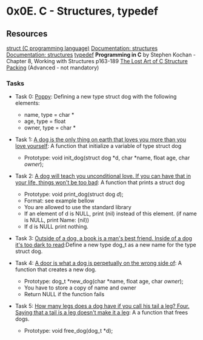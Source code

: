 # 0x0E. C - Structures, typedef
## Resources
[struct (C programming language)](https://en.wikipedia.org/wiki/Struct_(C_programming_language))
[Documentation: structures](https://github.com/holbertonschool/Betty/wiki/Documentation:-Data-structures)
[Documentation: structures](https://publications.gbdirect.co.uk//c_book/chapter8/typedef.html)
[typedef](https://publications.gbdirect.co.uk//c_book/chapter8/typedef.html)
**Programming in C** by Stephen Kochan - Chapter 8, Working with Structures p163-189
[The Lost Art of C Structure Packing](http://www.catb.org/esr/structure-packing/) (Advanced - not mandatory)

### Tasks
+ Task 0: [Poppy](https://github.com/Hiluhree/alx-low_level_programming/blob/master/0x0E-structures_typedef/dog.h): Defining a new type struct dog with the following elements:

	+ name, type = char *
	+ age, type = float
	+ owner, type = char *
+ Task 1: [A dog is the only thing on earth that loves you more than you love yourself](https://github.com/Hiluhree/alx-low_level_programming/blob/master/0x0E-structures_typedef/1-init_dog.c): A function that initialize a variable of type struct dog

	+ Prototype: void init_dog(struct dog *d, char *name, float age, char *owner*);
+ Task 2: [ A dog will teach you unconditional love. If you can have that in your life, things won't be too bad](https://github.com/Hiluhree/alx-low_level_programming/blob/master/0x0E-structures_typedef/2-print_dog.c): A function that prints a struct dog

	+ Prototype: void print_dog(struct dog *d*);
	+ Format: see example bellow
	+ You are allowed to use the standard library
	+ If an element of d is NULL, print (nil) instead of this element. (if name is NULL, print Name: (nil))
	+ If d is NULL print nothing.
+ Task 3: [Outside of a dog, a book is a man's best friend. Inside of a dog it's too dark to read](https://github.com/Hiluhree/alx-low_level_programming/blob/master/0x0E-structures_typedef/dog.h):Define a new type dog_t as a new name for the type struct dog.
+ Task 4: [A door is what a dog is perpetually on the wrong side of](https://github.com/Hiluhree/alx-low_level_programming/blob/master/0x0E-structures_typedef/4-new_dog.c): A function that creates a new dog.

	+ Prototype: dog_t *new_dog(char *name, float age, char *owner*);
	+ You have to store a copy of name and owner
	+ Return NULL if the function fails
+ Task 5: [How many legs does a dog have if you call his tail a leg? Four. Saying that a tail is a leg doesn't make it a leg](https://github.com/Hiluhree/alx-low_level_programming/blob/master/0x0E-structures_typedef/5-free_dog.c): A  a function that frees dogs.

	+ Prototype: void free_dog(dog_t *d);
